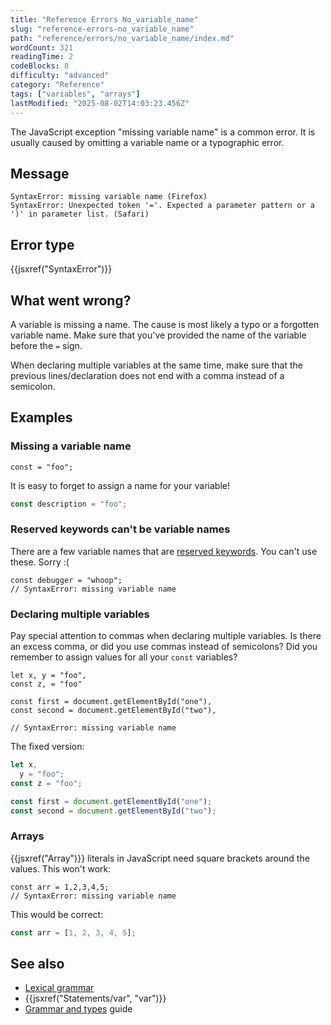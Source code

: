 ```yaml
---
title: "Reference Errors No_variable_name"
slug: "reference-errors-no_variable_name"
path: "reference/errors/no_variable_name/index.md"
wordCount: 321
readingTime: 2
codeBlocks: 8
difficulty: "advanced"
category: "Reference"
tags: ["variables", "arrays"]
lastModified: "2025-08-02T14:03:23.456Z"
---
```



The JavaScript exception "missing variable name" is a common error.
It is usually caused by omitting a variable name or a typographic error.

## Message

```plain
SyntaxError: missing variable name (Firefox)
SyntaxError: Unexpected token '='. Expected a parameter pattern or a ')' in parameter list. (Safari)
```

## Error type

{{jsxref("SyntaxError")}}

## What went wrong?

A variable is missing a name. The cause is most likely a typo or a forgotten variable name.
Make sure that you've provided the name of the variable before the `=` sign.

When declaring multiple variables at the same time, make sure that the previous lines/declaration does not end with a comma instead of a semicolon.

## Examples

### Missing a variable name

```js-nolint example-bad
const = "foo";
```

It is easy to forget to assign a name for your variable!

```js example-good
const description = "foo";
```

### Reserved keywords can't be variable names

There are a few variable names that are [reserved keywords](/en-US/docs/Web/JavaScript/Reference/Lexical_grammar#keywords).
You can't use these. Sorry :(

```js-nolint example-bad
const debugger = "whoop";
// SyntaxError: missing variable name
```

### Declaring multiple variables

Pay special attention to commas when declaring multiple variables.
Is there an excess comma, or did you use commas instead of semicolons?
Did you remember to assign values for all your `const` variables?

```js-nolint example-bad
let x, y = "foo",
const z, = "foo"

const first = document.getElementById("one"),
const second = document.getElementById("two"),

// SyntaxError: missing variable name
```

The fixed version:

```js example-good
let x,
  y = "foo";
const z = "foo";

const first = document.getElementById("one");
const second = document.getElementById("two");
```

### Arrays

{{jsxref("Array")}} literals in JavaScript need square brackets around the values.
This won't work:

```js-nolint example-bad
const arr = 1,2,3,4,5;
// SyntaxError: missing variable name
```

This would be correct:

```js example-good
const arr = [1, 2, 3, 4, 5];
```

## See also

- [Lexical grammar](/en-US/docs/Web/JavaScript/Reference/Lexical_grammar)
- {{jsxref("Statements/var", "var")}}
- [Grammar and types](/en-US/docs/Web/JavaScript/Guide/Grammar_and_types) guide
